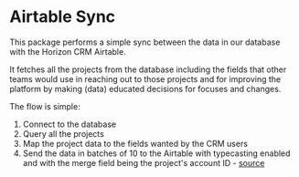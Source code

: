 # Airtable Sync

This package performs a simple sync between the data in our database
with the Horizon CRM Airtable.

It fetches all the projects from the database including the fields that
other teams would use in reaching out to those projects and for improving
the platform by making (data) educated decisions for focuses and changes.

The flow is simple:

1. Connect to the database
2. Query all the projects
3. Map the project data to the fields wanted by the CRM users
4. Send the data in batches of 10 to the Airtable with typecasting enabled
   and with the merge field being the project's account ID - [source](https://github.com/near-horizon/horizon/blob/3b3daf5472a0b8b8b4755ff02141cdc548f899aa/airtable-sync/src/main.rs#L59)
